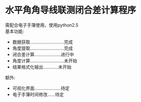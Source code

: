 # 水平角角导线联测闭合差计算程序
需配合电子手簿使用，使用python2.5  
基本功能:
+ 数据获取………………………完成
+ 角度提取………………………完成
+ 闭合差计算…………………进行中
+ 角度计算………………………未开始
+ 结果格式化输出…………未开始  

额外:
+ 可视化界面…………………待定
+ 电子手簿时间修改……待定
